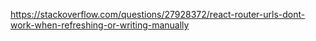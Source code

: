 https://stackoverflow.com/questions/27928372/react-router-urls-dont-work-when-refreshing-or-writing-manually